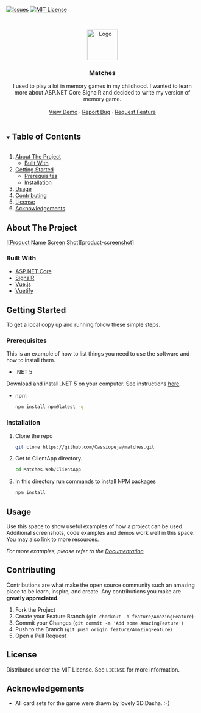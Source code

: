 <!-- PROJECT SHIELDS -->
<!--
*** https://www.markdownguide.org/basic-syntax/#reference-style-links
-->

[![Issues][issues-shield]][issues-url]
[![MIT License][license-shield]][license-url]

<!-- PROJECT LOGO -->
<br />
<p align="center">
  <a href="https://github.com/Cassiopeja/matches">
    <img src="images/logo.png" alt="Logo" width="80" height="80">
  </a>

<h3 align="center">Matches</h3>

  <p align="center">
    I used to play a lot in memory games in my childhood. 
    I wanted to learn more about ASP.NET Core SignalR and decided to write my version of memory game.
    <br />
    <br />
    <a href="https://play-matches.herokuapp.com/">View Demo</a>
    ·
    <a href="https://github.com/Cassiopeja/matches/issues">Report Bug</a>
    ·
    <a href="https://github.com/Cassiopeja/matches/issues">Request Feature</a>
  </p>
</p>

<!-- TABLE OF CONTENTS -->
<details open="open">
  <summary><h2 style="display: inline-block">Table of Contents</h2></summary>
  <ol>
    <li>
      <a href="#about-the-project">About The Project</a>
      <ul>
        <li><a href="#built-with">Built With</a></li>
      </ul>
    </li>
    <li>
      <a href="#getting-started">Getting Started</a>
      <ul>
        <li><a href="#prerequisites">Prerequisites</a></li>
        <li><a href="#installation">Installation</a></li>
      </ul>
    </li>
    <li><a href="#usage">Usage</a></li>
    <li><a href="#contributing">Contributing</a></li>
    <li><a href="#license">License</a></li>
    <li><a href="#acknowledgements">Acknowledgements</a></li>
  </ol>
</details>

<!-- ABOUT THE PROJECT -->
## About The Project

[![Product Name Screen Shot][product-screenshot]](https://example.com)


### Built With

* [ASP.NET Core](https://dotnet.microsoft.com/learn/aspnet/what-is-aspnet-core)
* [SignalR](https://docs.microsoft.com/en-us/aspnet/core/tutorials/signalr?view=aspnetcore-5.0&tabs=visual-studio)
* [Vue.js](https://vuejs.org/)
* [Vuetify](https://vuetifyjs.com/)


<!-- GETTING STARTED -->
## Getting Started

To get a local copy up and running follow these simple steps.

### Prerequisites

This is an example of how to list things you need to use the software and how to install them.
* .NET 5 
  
Download and install .NET 5 on your computer. See instructions  [here](https://dotnet.microsoft.com/download/dotnet/5.0).
* npm
  ```sh
  npm install npm@latest -g
  ```

### Installation

1. Clone the repo
   ```sh
   git clone https://github.com/Cassiopeja/matches.git
   ```
   
2. Get to ClientApp directory.
   ```sh
   cd Matches.Web/ClientApp

    ```
2. In this directory run commands to install NPM packages
   ```sh
   npm install
   ```

<!-- USAGE EXAMPLES -->
## Usage

Use this space to show useful examples of how a project can be used. Additional screenshots, code examples and demos work well in this space. You may also link to more resources.

_For more examples, please refer to the [Documentation](https://example.com)_



<!-- CONTRIBUTING -->
## Contributing

Contributions are what make the open source community such an amazing place to be learn, inspire, and create. Any contributions you make are **greatly appreciated**.

1. Fork the Project
2. Create your Feature Branch (`git checkout -b feature/AmazingFeature`)
3. Commit your Changes (`git commit -m 'Add some AmazingFeature'`)
4. Push to the Branch (`git push origin feature/AmazingFeature`)
5. Open a Pull Request



<!-- LICENSE -->
## License

Distributed under the MIT License. See `LICENSE` for more information.




<!-- ACKNOWLEDGEMENTS -->
## Acknowledgements

* All card sets for the game were drawn by lovely 3D.Dasha. :-)

<!-- MARKDOWN LINKS & IMAGES -->
<!-- https://www.markdownguide.org/basic-syntax/#reference-style-links -->

[issues-shield]: https://img.shields.io/github/issues/Cassiopeja/matches.svg?style=for-the-badge
[issues-url]: https://github.com/Cassiopeja/matches/issues
[license-shield]: https://img.shields.io/github/license/Cassiopeja/matches.svg?style=for-the-badge
[license-url]: https://github.com/Cassiopeja/matches/blob/master/LICENSE.md
